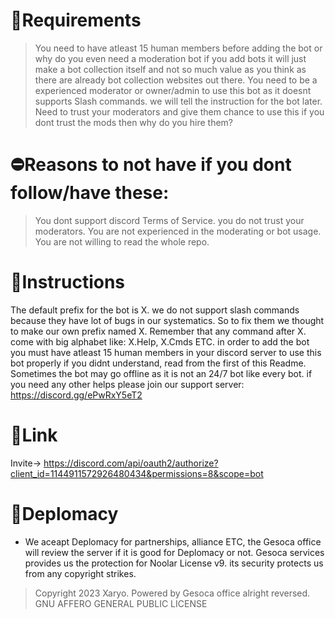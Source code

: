 # 🔑Requirements
> You need to have atleast 15 human members before adding the bot or why do you even need a moderation bot if you add bots it will just make a bot collection itself and not so much value as you think as there are already bot collection websites out there.
> You need to be a experienced moderator or owner/admin to use this bot as it doesnt supports Slash commands. we will tell the instruction for the bot later.
> Need to trust your moderators and give them chance to use this if you dont trust the mods then why do you hire them?

# ⛔Reasons to not have if you dont follow/have these:
> You dont support discord Terms of Service.
> you do not trust your moderators.
> You are not experienced in the moderating or bot usage.
> You are not willing to read the whole repo.

# 📃Instructions
The default prefix for the bot is X. we do not support slash commands because they have lot of bugs in our systematics. So to fix them we thought to make our own prefix named X. Remember that any command after X. come with big alphabet like: X.Help, X.Cmds ETC. in order to add the bot you must have atleast 15 human members in your discord server to use this bot properly if you didnt understand, read from the first of this Readme. Sometimes the bot may go offline as it is not an 24/7 bot like every bot. if you need any other helps please join our support server: https://discord.gg/ePwRxY5eT2

# 🔗Link
Invite-> https://discord.com/api/oauth2/authorize?client_id=1144911572926480434&permissions=8&scope=bot

# 🤝Deplomacy
- We aceapt Deplomacy for partnerships, alliance ETC, the Gesoca office will review the server if it is good for Deplomacy or not. Gesoca services provides us the protection for Noolar License v9. its security protects us from any copyright strikes.

> Copyright 2023 Xaryo. Powered by Gesoca office alright reversed.
> GNU AFFERO GENERAL PUBLIC LICENSE
